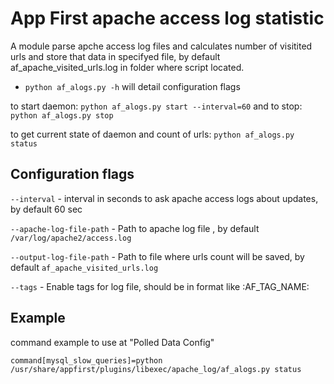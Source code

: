 App First apache access log statistic
=====================

A module parse apche access log files and calculates 
number of visitited urls and store that data in specifyed file,
by default af_apache_visited_urls.log in folder where script located.


* `python af_alogs.py -h` will detail configuration flags

to start daemon:
    `python af_alogs.py start --interval=60`
and to stop:
    `python af_alogs.py stop`

to get current state of daemon and count of urls:
    `python af_alogs.py status`



Configuration flags
-----------
`--interval` - interval in seconds to ask apache access logs about updates, by default 60 sec

`--apache-log-file-path` - Path to apache log file , by default `/var/log/apache2/access.log`

`--output-log-file-path` - Path to file where urls count will be saved, by default `af_apache_visited_urls.log`

`--tags` - Enable tags for log file, should be in format like :AF_TAG_NAME:


Example
-----------
command example to use at "Polled Data Config"

    command[mysql_slow_queries]=python /usr/share/appfirst/plugins/libexec/apache_log/af_alogs.py status